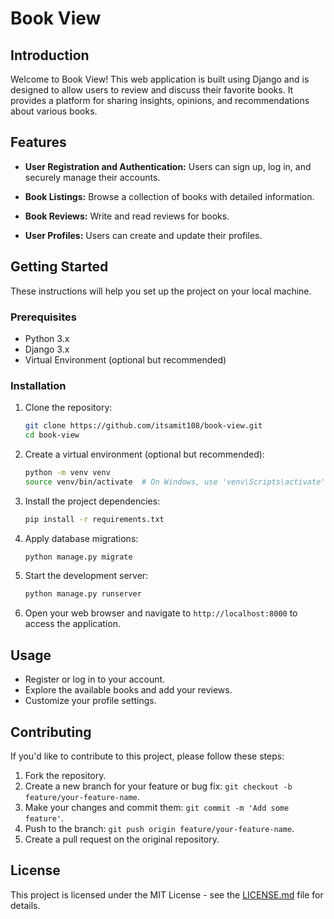 # Book View

## Introduction

Welcome to Book View! This web application is built using Django and is designed to allow users to review and discuss their favorite books. It provides a platform for sharing insights, opinions, and recommendations about various books.

## Features

- **User Registration and Authentication:** Users can sign up, log in, and securely manage their accounts.

- **Book Listings:** Browse a collection of books with detailed information.

- **Book Reviews:** Write and read reviews for books.

- **User Profiles:** Users can create and update their profiles.

## Getting Started

These instructions will help you set up the project on your local machine.

### Prerequisites

- Python 3.x
- Django 3.x
- Virtual Environment (optional but recommended)

### Installation

1. Clone the repository:

   ```bash
   git clone https://github.com/itsamit108/book-view.git
   cd book-view
   ```

2. Create a virtual environment (optional but recommended):

   ```bash
   python -m venv venv
   source venv/bin/activate  # On Windows, use 'venv\Scripts\activate'
   ```

3. Install the project dependencies:

   ```bash
   pip install -r requirements.txt
   ```

4. Apply database migrations:

   ```bash
   python manage.py migrate
   ```

5. Start the development server:

   ```bash
   python manage.py runserver
   ```

6. Open your web browser and navigate to `http://localhost:8000` to access the application.

## Usage

- Register or log in to your account.
- Explore the available books and add your reviews.
- Customize your profile settings.

## Contributing

If you'd like to contribute to this project, please follow these steps:

1. Fork the repository.
2. Create a new branch for your feature or bug fix: `git checkout -b feature/your-feature-name`.
3. Make your changes and commit them: `git commit -m 'Add some feature'`.
4. Push to the branch: `git push origin feature/your-feature-name`.
5. Create a pull request on the original repository.

## License

This project is licensed under the MIT License - see the [LICENSE.md](LICENSE.md) file for details.
